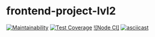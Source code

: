 # frontend-project-lvl2
[![Maintainability](https://api.codeclimate.com/v1/badges/f3aa86e85df5d2531df6/maintainability)](https://codeclimate.com/github/takieDela/frontend-project-lvl2/maintainability)
[![Test Coverage](https://api.codeclimate.com/v1/badges/f3aa86e85df5d2531df6/test_coverage)](https://codeclimate.com/github/takieDela/frontend-project-lvl2/test_coverage)
[![Node CI]](https://github.com/takieDela/frontend-project-lvl2/workflows/CI/badge.svg)
[![asciicast](https://asciinema.org/a/DoZoq4grwALViEhyEKjycrNGo.svg)](https://asciinema.org/a/DoZoq4grwALViEhyEKjycrNGo)